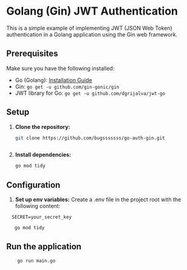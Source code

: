 # Golang (Gin) JWT Authentication

This is a simple example of implementing JWT (JSON Web Token) authentication in a Golang application using the Gin web framework.

## Prerequisites

Make sure you have the following installed:

- Go (Golang): [Installation Guide](https://golang.org/doc/install)
- Gin: `go get -u github.com/gin-gonic/gin`
- JWT library for Go: `go get -u github.com/dgrijalva/jwt-go`

## Setup

1. **Clone the repository:**

   ```bash
   git clone https://github.com/bugsssssss/go-auth-gin.git



2. **Install dependencies:**

   ```bash
   go mod tidy

## Configuration

1. **Set up env variables:**
   Create a .env file in the project root with the following content:
  
```code
  SECRET=your_secret_key
```

```bash
   go mod tidy
``` 
## Run the application
```bash
    go run main.go
```
